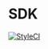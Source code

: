 SDK
===============

[![StyleCI](https://styleci.io/repos/50803540/shield)](https://styleci.io/repos/50803540)





<!-- ## 特性 

[a] ##### 实现了 Upyun 几乎所有可用的 RESTful API。
[a] ##### 利用了 PSR-7 作为 HTTP 消息接口，能够与其它任何支持 PSR-7 标准的库协同工作。
[a] ##### 构建于 [Guzzle](http://guzzlephp.org/) 基础之上，利用其诸多特性，包括持久连接、异步请求、中间件等。
[a] ##### 提供了 [FlySystem](ddd.com) Adapter，使你能够使用这一强大的文件系统抽象库进行文件操作。
[a] ##### 提供了流式包装，使你能够使用 PHP 原生的流式操作去访问 Upyun 文件，就像使用本地文件系统一样。
[a] ##### 提供了 Laravel 的完整支持。
[a] ##### 支持了 Upyun 的分块上传，因此支持了暂停与恢复、断点续传等文件高级功能。
[a] ##### 提供了多个 API 的远程操作能力，包括缓存刷新，文件处理等。

[a] ## 需求

[a] PHP >= 5.5.0

[a] ## 简单示例


## 贡献代码
-->

